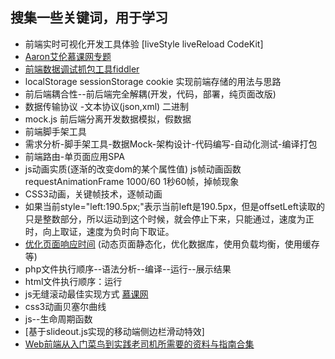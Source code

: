 ## 搜集一些关键词，用于学习
* 前端实时可视化开发工具体验 [liveStyle liveReload CodeKit]
* [Aaron艾伦慕课网专题](http://www.imooc.com/u/290139/courses?sort=publish)
* [前端数据调试抓包工具fiddler](http://www.imooc.com/video/388)
* localStorage sessionStorage cookie 实现前端存储的用法与思路
* 前后端耦合性--前后端完全解耦(开发，代码，部署，纯页面改版)
* 数据传输协议 -文本协议(json,xml)  二进制
* mock.js 前后端分离开发数据模拟，假数据
* 前端脚手架工具
* 需求分析-脚手架工具-数据Mock-架构设计-代码编写-自动化测试-编译打包
* 前端路由-单页面应用SPA
* js动画实质(逐渐的改变dom的某个属性值)  js帧动画函数 requestAnimationFrame 1000/60 1秒60帧，掉帧现象
* CSS3动画，关键帧技术，逐帧动画
* 如果当前style="left:190.5px;"表示当前left是190.5px，但是offsetLeft读取的只是整数部分，所以运动到这个时候，就会停止下来，只能通过，速度为正时，向上取证，速度为负时向下取证。
* [优化页面响应时间](http://www.imooc.com/video/6321)  (动态页面静态化，优化数据库，使用负载均衡，使用缓存等)
* php文件执行顺序--语法分析--编译--运行--展示结果
* html文件执行顺序：运行
* js无缝滚动最佳实现方式 [慕课网](http://www.imooc.com/video/179)
* css3动画贝塞尔曲线
* js--生命周期函数
* [基于slideout.js实现的移动端侧边栏滑动特效]
* [Web前端从入门菜鸟到实践老司机所需要的资料与指南合集](https://segmentfault.com/a/1190000007611188)











